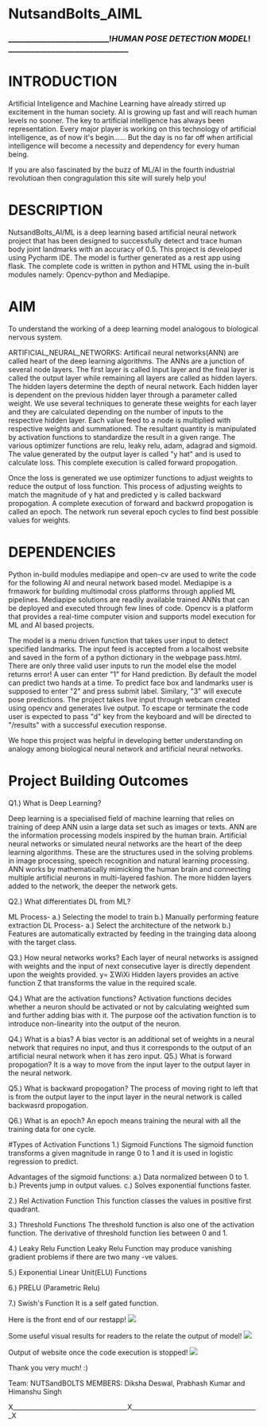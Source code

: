 # NutsandBolts_AIML

### __________________________!_HUMAN POSE DETECTION MODEL_! _______________________________

# INTRODUCTION 

Artificial Inteligence and Machine Learning have already stirred up excitement in the human society. AI is growing up fast and will reach human levels no sooner. The key to artificial intelligence has always been representation. Every major player is working on this technology of artificial intelligence, as of now it's begin...... But the day is no far off when artificial intelligence will become a necessity and dependency for every human being. 

If you are also fascinated by the buzz of ML/AI in the fourth industrial revolutioan then congragulation this site will surely help you!

# DESCRIPTION

NutsandBolts_AI/ML is a deep learning based artificial neural network project that has been designed to successfully detect and trace human body joint landmarks with an accuracy of 0.5. 
This project is developed using Pycharm IDE. The model is further generated as a rest app using flask. 
The complete code is written in python and HTML using the in-built modules namely:
Opencv-python and
Mediapipe.

# AIM 

To understand the working of a deep learning model analogous to biological nervous system. 

ARTIFICIAL_NEURAL_NETWORKS: Artificail neural networks(ANN) are called heart of the deep learning algorithms. The ANNs are a junction of several node layers. The first layer is called Input layer and the final layer is called the output layer while remaining all layers are called as hidden layers. The hidden layers determine the depth of neural network. Each hidden layer is dependent on the previous hidden layer through a parameter called weight. We use several techniques to generate these weights for each layer and they are calculated depending on the number of inputs to the respective hidden layer. Each value feed to a node is multiplied with respective weights and summationed. The resultant quantity is manipulated by activation functions to standardize the result in a given range. The various optimizer functions are relu, leaky relu, adam, adagrad and sigmoid. The value generated by the output layer is called "y hat" and is used to calculate loss. This complete execution is called forward propogation. 

Once the loss is generated we use optimizer functions to adjust weights to reduce the output of loss function. This process of adjusting weights to match the magnitude of y hat and predicted y is called backward propogation. A complete execution of forward and backwrd propogation is called an epoch. The network run several epoch cycles to find best possible values for weights.

# DEPENDENCIES

Python in-build modules mediapipe and open-cv are used to write the code for the following AI and neural network based model. Mediapipe is a frmawork for building multimodal cross platforms through applied ML pipelines. Mediapipe solutions are readily available trained ANNs that can be deployed and executed through few lines of code.
Opencv is a platform that provides a real-time computer vision and supports model execution for ML and AI based projects.

The  model is a menu driven function that takes user input to detect specified landmarks. The input feed is accepted from a localhost website and saved in the form of a python dictionary in the webpage pass.html. There are only three valid user inputs to run the model else the model returns error! A user can enter "1" for Hand prediction. By default the model can predict two hands at a time. To predict face box and landmarks user is supposed to enter "2" and press submit label. Similary, "3" will execute pose predictions.
The project takes live input through webcam created using opencv and generates live output. To escape or terminate the code user is expected to pass "d" key from the keyboard and will be directed to "/results" with a successful execution response.

We hope this project was helpful in developing better understanding on analogy among biological neural network and artificial neural networks.

# Project Building Outcomes

Q1.) What is Deep Learning?

Deep learning is a specialised field of machine learning that relies on training of deep ANN usin a large data set such as images or texts. ANN are the information processing models inspired by the human brain. 
Artificial neural networks or simulated neural networks are the heart of the deep learning algorithms. These are the structures used in the solving problems in image processing, speech recognition and natural learning processing. ANN works by mathematically mimicking the human brain and connecting multiple artificial neurons in multi-layered fashion. The more hidden layers added to the network, the deeper the network gets.  

Q2.) What differentiates DL from ML?

ML Process- a.) Selecting the model to train b.) Manually performing feature extraction 
DL Process- a.) Select the architecture of the network b.) Features are automatically extracted by feeding in the trainging data aloong with the target class.

Q3.) How neural networks works?
Each layer of neural networks is assigned with weights and the input of next consecutive layer is directly dependent upon the weights provided.
y= ΣWiXi
Hidden layers provides an active function Z that transforms the value in the required scale. 

Q4.) What are the activation functions?
Activation functions decides whether a neuron should be activated or not by calculating weighted sum and further adding bias with it. The purpose oof the activation function is to introduce non-linearity into the output of the neuron.

Q4.) What is a bias?
A bias vector is an additional set of weights in a neural network that requires no input, and thus it corresponds to the output of an artificial neural network when it has zero input.
Q5.) What is forward propogation?
It is a way to move from the input layer to the output layer in the neural network.

Q5.) What is backward propogation?
The process of moving right to left that is from the output layer to the input layer in the neural network is called backwasrd propogation.

Q6.) What is an epoch?
An epoch means training the neural with all the training data for one cycle.

#Types of Activation Functions
1.) Sigmoid Functions
The sigmoid function transforms a given magnitude in range 0 to 1 and it is used in logistic regression to predict.

Advantages of the sigmoid functions:
a.) Data normalized between 0 to 1.
b.) Prevents jump in output values.
c.) Solves exponential functions faster.

2.) Rel Activation Function
This function classes the values in positive first quadrant.

3.) Threshold Functions
The threshold function is also one of the activation function. The derivative of threshold function lies between 0 and 1.

4.) Leaky Relu Function
Leaky Relu Function may produce vanishing gradient problems if there are two many -ve values.

5.) Exponential Linear Unit(ELU) Functions

6.) PRELU (Parametric Relu)

7.) Swish's Function
It is a self gated function.

Here is the front end of our restapp!
![](Images/image001.jpg)

Some useful visual results for readers to the relate the output of model!
![](Images/Image013.jpg)

Output of website once the code execution is stopped!
![](Images/image002.jpg)

Thank you very much! :)

Team: NUTSandBOLTS
MEMBERS: Diksha Deswal, Prabhash Kumar and Himanshu Singh

X____________________________________X________________________________________X
